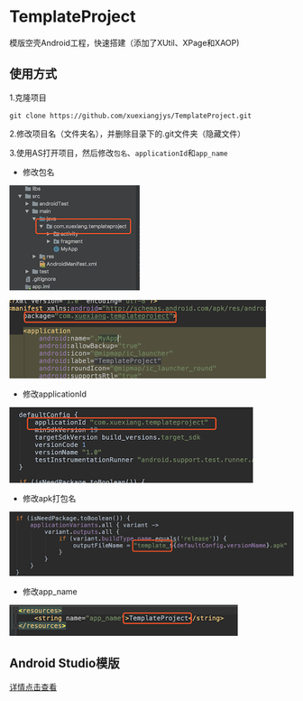 # TemplateProject
模版空壳Android工程，快速搭建（添加了XUtil、XPage和XAOP)

## 使用方式

1.克隆项目

```
git clone https://github.com/xuexiangjys/TemplateProject.git
```

2.修改项目名（文件夹名），并删除目录下的.git文件夹（隐藏文件）

3.使用AS打开项目，然后修改`包名`、`applicationId`和`app_name`

* 修改包名

![](https://github.com/xuexiangjys/Resource/blob/master/img/templateproject/1.png)

![](https://github.com/xuexiangjys/Resource/blob/master/img/templateproject/2.png)

* 修改applicationId

![](https://github.com/xuexiangjys/Resource/blob/master/img/templateproject/3.png)

* 修改apk打包名

![](https://github.com/xuexiangjys/Resource/blob/master/img/templateproject/4.png)

* 修改app_name

![](https://github.com/xuexiangjys/Resource/blob/master/img/templateproject/5.png)

## Android Studio模版

[详情点击查看](https://github.com/xuexiangjys/AndroidStudioTemplates)
